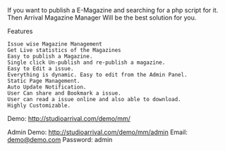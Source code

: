 If you want to publish  a E-Magazine and searching for a php script for it. Then Arrival Magazine Manager Will be the best solution for you.

Features

    Issue wise Magazine Management
    Get Live statistics of the Magazines
    Easy to publish a Magazine.
    Single click Un-publish and re-publish a magazine.
    Easy to Edit a issue.
    Everything is dynamic. Easy to edit from the Admin Panel.
    Static Page Management.
    Auto Update Notification.
    User Can share and Bookmark a issue.
    User can read a issue online and also able to download.
    Highly Customizable.

Demo: http://studioarrival.com/demo/mm/

Admin Demo: http://studioarrival.com/demo/mm/admin
Email: demo@demo.com
Password: admin
